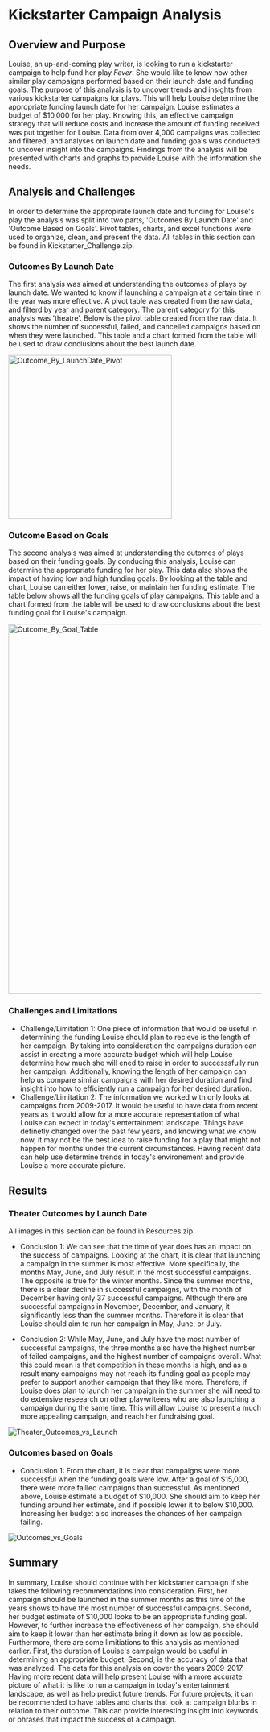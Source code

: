 # Kickstarter Campaign Analysis
## Overview and Purpose

Louise, an up-and-coming play writer, is looking to run a kickstarter campaign to help fund her play *Fever*. She would like to know how other similar play campaigns performed based on their launch date and funding goals. The purpose of this analysis is to uncover trends and insights from various kickstarter campaigns for plays. This will help Louise determine the appropriate funding launch date for her campaign. Louise estimates a budget of $10,000 for her play. Knowing this, an effective campaign strategy that will reduce costs and increase the amount of funding received was put together for Louise. Data from over 4,000 campaigns was collected and filtered, and analyses on launch date and funding goals was conducted to uncover insight into the campaigns. Findings from the analysis will be presented with charts and graphs to provide Louise with the information she needs.

## Analysis and Challenges

In order to determine the appropirate launch date and funding for Louise's play the analysis was split into two parts, 'Outcomes By Launch Date' and 'Outcome Based on Goals'. Pivot tables, charts, and excel functions were used to organize, clean, and present the data. All tables in this section can be found in Kickstarter_Challenge.zip. 

### Outcomes By Launch Date

The first analysis was aimed at understanding the outcomes of plays by launch date. We wanted to know if launching a campaign at a certain time in the year was more effective. A pivot table was created from the raw data, and filterd by year and parent category. The parent category for this analysis was 'theatre'. Below is the pivot table created from the raw data. It shows the number of successful, failed, and cancelled campaigns based on when they were launched. This table and a chart formed from the table will be used to draw conclusions about the best launch date.

<img width="325" alt="Outcome_By_LaunchDate_Pivot" src="https://user-images.githubusercontent.com/76541288/109333589-a1e60580-782d-11eb-9c59-945d98bb9b32.png">

### Outcome Based on Goals

The second analysis was aimed at understanding the outomes of plays based on their funding goals. By conducing this analysis, Louise can determine the appropriate funding for her play. This data also shows the impact of having low and high funding goals. By looking at the table and chart, Louise can either lower, raise, or maintain her funding estimate. The table below shows all the funding goals of play campaigns. This table and a chart formed from the table will be used to draw conclusions about the best funding goal for Louise's campaign.

<img width="735" alt="Outcome_By_Goal_Table" src="https://user-images.githubusercontent.com/76541288/109333876-fb4e3480-782d-11eb-9f13-a50f95694020.png">

### Challenges and Limitations

- Challenge/Limitation 1: One piece of information that would be useful in determining the funding Louise should plan to recieve is the length of her campaign. By taking into consideration the campaigns duration can assist in creating a more accurate budget which will help Louise determine how much she will ened to raise in order to successsfully run her campaign. Additionally, knowing the length of her campaign can help us compare similar campaigns with her desired duration and find insight into how to efficiently run a campaign for her desired duration. 
- Challenge/Limitation 2: The information we worked with only looks at campaigns from 2009-2017. It would be useful to have data from recent years as it would allow for a more accurate representation of what Louise can expect in today's entertainment landscape. Things have definetly changed over the past few years, and knowing what we know now, it may not be the best idea to raise funding for a play that might not happen for months under the current circumstances. Having recent data can help use determine trends in today's environement and provide Louise a more accurate picture.  

## Results

### Theater Outcomes by Launch Date

All images in this section can be found in Resources.zip.

- Conclusion 1: We can see that the time of year does has an impact on the success of campaigns. Looking at the chart, it is clear that launching a campaign in the summer is most effective. More specifically, the months May, June, and July result in the most successful campaigns. The opposite is true for the winter months. Since the summer months, there is a clear decline in successful campaigns, with the month of December having only 37 successful campaigns. Although there are successful campaigns in November, December, and January, it significantly less than the summer months. Therefore it is clear that Louise should aim to run her campaign in May, June, or July. 

- Conclusion 2: While May, June, and July have the most number of successful campaigns, the three months also have the highest number of failed campaigns, and the highest number of campaigns overall. What this could mean is that competition in these months is high, and as a result many campaigns may not reach its funding goal as people may prefer to support another campaign that they like more. Therefore, if Louise does plan to launch her campaign in the summer she will need to do extensive reseearch on other playwriteers who are also launching a campaign during the same time. This will allow Louise to present a much more appealing campaign, and reach her fundraising goal.

![Theater_Outcomes_vs_Launch](https://user-images.githubusercontent.com/76541288/109235100-01df9c00-779b-11eb-9212-5a2581440cea.png)

### Outcomes based on Goals

- Conclusion 1: From the chart, it is clear that campaigns were more successful when the funding goals were low. After a goal of $15,000, there were more failled campaigns than successful. As mentioned above, Louise estimate a budget of $10,000. She should aim to keep her funding around her estimate, and if possible lower it to below $10,000. Increasing her budget also increases the chances of her campaign failing. 

![Outcomes_vs_Goals](https://user-images.githubusercontent.com/76541288/109235185-2c315980-779b-11eb-92c9-532cd5205e4d.png)

## Summary

In summary, Louise should continue with her kickstarter campaign if she takes the following recommendations into consideration. First, her campaign should be launched in the summer months as this time of the years shows to have the most number of successful campaigns. Second, her budget estimate of $10,000 looks to be an appropriate funding goal. However, to further increase the effectiveness of her campaign, she should aim to keep it lower than her estimate bring it down as low as possible. Furthermore, there are some limitiations to this analysis as mentioned earlier. First, the duration of Louise's campaign would be useful in determining an appropriate budget. Second, is the accuracy of data that was analyzed. The data for this analysis on cover the years 2009-2017. Having more recent data will help present Louise with a more accurate picture of what it is like to run a campaign in today's entertainment landscape, as well as help predict future trends. For future projects, it can be recommended to have tables and charts that look at campaign blurbs in relation to their outcome. This can provide interesting insight into keywords or phrases that impact the success of a campaign. 
